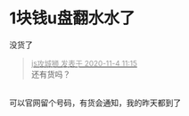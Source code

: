 # 1块钱u盘翻水水了


没货了<img src="static/image/smiley/yct/016.gif" smilieid="51" border="0" alt="" />

<div class="quote"><blockquote><font size="2"><a href="https://www.hostloc.com/forum.php?mod=redirect&amp;goto=findpost&amp;pid=9400423&amp;ptid=762189" target="_blank"><font color="#999999">js攻城狮 发表于 2020-11-4 11:15</font></a></font><br />
还有货吗？</blockquote></div><br />
可以官网留个号码，有货会通知，我的昨天都到了<img src="static/image/smiley/default/lol.gif" smilieid="12" border="0" alt="" />

